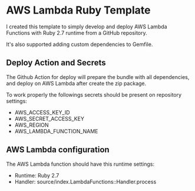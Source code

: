# AWS Lambda Ruby Template
I created this template to simply develop and deploy AWS Lambda Functions with Ruby 2.7 runtime from a GitHub repository.

It's also supported adding custom dependencies to Gemfile.


## Deploy Action and Secrets
The Github Action for deploy will prepare the bundle with all dependencies, and deploy on AWS Lambda after create the zip package.

To work properly the followings secrets should be present on repository settings:
- AWS_ACCESS_KEY_ID
- AWS_SECRET_ACCESS_KEY
- AWS_REGION
- AWS_LAMBDA_FUNCTION_NAME

## AWS Lambda configuration
The AWS Lambda function should have this runtime settings:
- Runtime: Ruby 2.7
- Handler: source/index.LambdaFunctions::Handler.process

